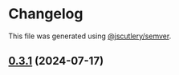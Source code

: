 # Changelog

This file was generated using [@jscutlery/semver](https://github.com/jscutlery/semver).

## [0.3.1](https://github.com/Sitecore-PD/sitecore.cloudsdk.js/compare/core-0.3.1-rc.1...core-0.3.1) (2024-07-17)
